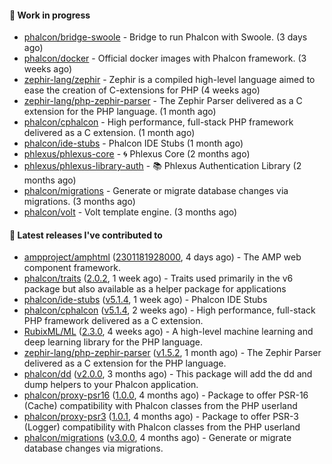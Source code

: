 #### :wrench: Work in progress

- [phalcon/bridge-swoole](https://github.com/phalcon/bridge-swoole) - Bridge to run Phalcon with Swoole. (3 days ago)
- [phalcon/docker](https://github.com/phalcon/docker) - Official docker images with Phalcon framework. (3 weeks ago)
- [zephir-lang/zephir](https://github.com/zephir-lang/zephir) - Zephir is a compiled high-level language aimed to ease the creation of C-extensions for PHP (4 weeks ago)
- [zephir-lang/php-zephir-parser](https://github.com/zephir-lang/php-zephir-parser) - The Zephir Parser delivered as a C extension for the PHP language. (1 month ago)
- [phalcon/cphalcon](https://github.com/phalcon/cphalcon) - High performance, full-stack PHP framework delivered as a C extension. (1 month ago)
- [phalcon/ide-stubs](https://github.com/phalcon/ide-stubs) - Phalcon IDE Stubs (1 month ago)
- [phlexus/phlexus-core](https://github.com/phlexus/phlexus-core) - :cyclone: Phlexus Core (2 months ago)
- [phlexus/phlexus-library-auth](https://github.com/phlexus/phlexus-library-auth) - :books: Phlexus Authentication Library (2 months ago)
- [phalcon/migrations](https://github.com/phalcon/migrations) - Generate or migrate database changes via migrations. (3 months ago)
- [phalcon/volt](https://github.com/phalcon/volt) - Volt template engine. (3 months ago)

#### :pushpin: Latest releases I've contributed to

- [ampproject/amphtml](https://github.com/ampproject/amphtml) ([2301181928000](https://github.com/ampproject/amphtml/releases/tag/2301181928000), 4 days ago) - The AMP web component framework.
- [phalcon/traits](https://github.com/phalcon/traits) ([2.0.2](https://github.com/phalcon/traits/releases/tag/2.0.2), 1 week ago) - Traits used primarily in the v6 package but also available as a helper package for applications
- [phalcon/ide-stubs](https://github.com/phalcon/ide-stubs) ([v5.1.4](https://github.com/phalcon/ide-stubs/releases/tag/v5.1.4), 1 week ago) - Phalcon IDE Stubs
- [phalcon/cphalcon](https://github.com/phalcon/cphalcon) ([v5.1.4](https://github.com/phalcon/cphalcon/releases/tag/v5.1.4), 2 weeks ago) - High performance, full-stack PHP framework delivered as a C extension.
- [RubixML/ML](https://github.com/RubixML/ML) ([2.3.0](https://github.com/RubixML/ML/releases/tag/2.3.0), 4 weeks ago) - A high-level machine learning and deep learning library for the PHP language.
- [zephir-lang/php-zephir-parser](https://github.com/zephir-lang/php-zephir-parser) ([v1.5.2](https://github.com/zephir-lang/php-zephir-parser/releases/tag/v1.5.2), 1 month ago) - The Zephir Parser delivered as a C extension for the PHP language.
- [phalcon/dd](https://github.com/phalcon/dd) ([v2.0.0](https://github.com/phalcon/dd/releases/tag/v2.0.0), 3 months ago) - This package will add the dd and dump helpers to your Phalcon application.
- [phalcon/proxy-psr16](https://github.com/phalcon/proxy-psr16) ([1.0.0](https://github.com/phalcon/proxy-psr16/releases/tag/1.0.0), 4 months ago) - Package to offer PSR-16 (Cache) compatibility with Phalcon classes from the PHP userland
- [phalcon/proxy-psr3](https://github.com/phalcon/proxy-psr3) ([1.0.1](https://github.com/phalcon/proxy-psr3/releases/tag/1.0.1), 4 months ago) - Package to offer PSR-3 (Logger) compatibility with Phalcon classes from the PHP userland
- [phalcon/migrations](https://github.com/phalcon/migrations) ([v3.0.0](https://github.com/phalcon/migrations/releases/tag/v3.0.0), 4 months ago) - Generate or migrate database changes via migrations.
